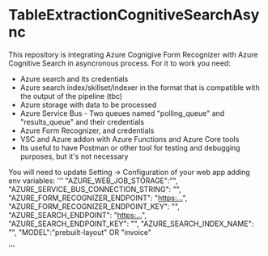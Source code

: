 # TableExtractionCognitiveSearchAsync

This repository is integrating Azure Cognigive Form Recognizer with Azure Cognitive Search in asyncronous process. 
For it to work you need:
  - Azure search and its credentials
  - Azure search index/skillset/indexer in the format that is compatible with the output of the pipeline (tbc)
  - Azure storage with data to be processed
  - Azure Service Bus - Two queues named "polling_queue" and "results_queue" and their credentials
  - Azure Form Recognizer, and credentials
  - VSC and Azure addon with Azure Functions and Azure Core tools
  - Its useful to have Postman or other tool for testing and debugging purposes, but it's not necessary
  
  You will need to update Setting -> Configuration of your web app adding env variables:
  '''
   "AZURE_WEB_JOB_STORAGE":"<your connection string>",
   "AZURE_SERVICE_BUS_CONNECTION_STRING": "<your connection string>",
   "AZURE_FORM_RECOGNIZER_ENDPOINT": "<https:...>",
   "AZURE_FORM_RECOGNIZER_ENDPOINT_KEY": "<primary key>",
   "AZURE_SEARCH_ENDPOINT": "<https:...>",
   "AZURE_SEARCH_ENDPOINT_KEY": "<primary key>",
   "AZURE_SEARCH_INDEX_NAME": "<your index name>",
   "MODEL":"prebuilt-layout" OR  "invoice"
     
'''  
